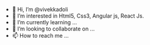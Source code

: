 - 👋 Hi, I’m @vivekkadoli
- 👀 I’m interested in Html5, Css3, Angular js, React Js.
- 🌱 I’m currently learning ...
- 💞️ I’m looking to collaborate on ...
- 📫 How to reach me ...

<!---
vivekkadoli/vivekkadoli is a ✨ special ✨ repository because its `README.md` (this file) appears on your GitHub profile.
You can click the Preview link to take a look at your changes.
--->

